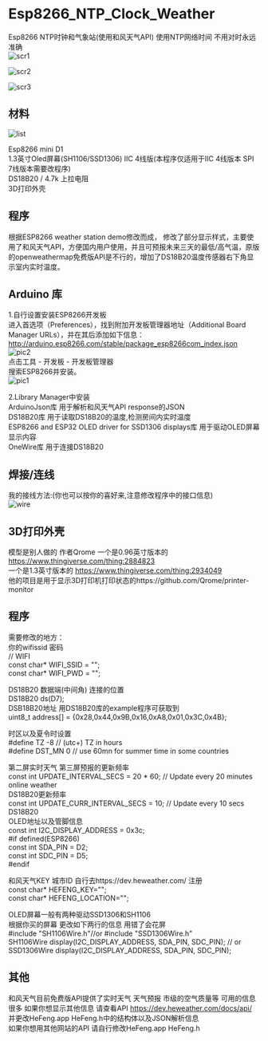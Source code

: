 # Esp8266_NTP_Clock_Weather
Esp8266 NTP时钟和气象站(使用和风天气API) 使用NTP网络时间 不用对时永远准确  
![scr1](https://github.com/inramento/Esp8266_NTP_Clock_Weather/raw/master/Pictures/screen1.jpg)

![scr2](https://github.com/inramento/Esp8266_NTP_Clock_Weather/raw/master/Pictures/screen2.jpg)

![scr3](https://github.com/inramento/Esp8266_NTP_Clock_Weather/raw/master/Pictures/screen3.jpg)

## 材料
![list](https://github.com/inramento/Esp8266_NTP_Clock_Weather/raw/master/Pictures/list.jpg)

Esp8266 mini D1  
1.3英寸Oled屏幕(SH1106/SSD1306) IIC 4线版(本程序仅适用于IIC 4线版本 SPI 7线版本需要改程序)  
DS18B20 / 4.7k 上拉电阻  
3D打印外壳  
## 程序
根据ESP8266 weather station demo修改而成， 修改了部分显示样式，主要使用了和风天气API，方便国内用户使用，并且可预报未来三天的最低/高气温，原版的openweathermap免费版API是不行的，增加了DS18B20温度传感器右下角显示室内实时温度。  
## Arduino 库
1.自行设置安装ESP8266开发板  
进入首选项（Preferences），找到附加开发板管理器地址（Additional Board Manager URLs），并在其后添加如下信息：  
http://arduino.esp8266.com/stable/package_esp8266com_index.json  
![pic2](https://github.com/inramento/Esp8266_NTP_Clock_Weather/raw/master/Pictures/pic2.png)  
点击工具 - 开发板 - 开发板管理器  
搜索ESP8266并安装。  
![pic1](https://github.com/inramento/Esp8266_NTP_Clock_Weather/raw/master/Pictures/pic1.png)  

2.Library Manager中安装  
ArduinoJson库  用于解析和风天气API response的JSON  
DS18B20库      用于读取DS18B20的温度,检测房间内实时温度  
ESP8266 and ESP32 OLED driver for SSD1306 displays库   用于驱动OLED屏幕显示内容  
OneWire库      用于连接DS18B20

## 焊接/连线  
我的接线方法:(你也可以按你的喜好来,注意修改程序中的接口信息)  
![wire](https://github.com/inramento/Esp8266_NTP_Clock_Weather/raw/master/Pictures/wire.jpg)

## 3D打印外壳 
模型是别人做的 作者Qrome 
一个是0.96英寸版本的 https://www.thingiverse.com/thing:2884823  
一个是1.3英寸版本的 https://www.thingiverse.com/thing:2934049  
他的项目是用于显示3D打印机打印状态的https://github.com/Qrome/printer-monitor  

## 程序  
需要修改的地方：  
你的wifissid 密码  
// WIFI  
const char* WIFI_SSID = "";  
const char* WIFI_PWD = "";  

DS18B20 数据端(中间角) 连接的位置  
DS18B20 ds(D7);  
DSB18B20地址 用DS18B20库的example程序可获取到  
uint8_t address[] = {0x28,0x44,0x9B,0x16,0xA8,0x01,0x3C,0x4B};

时区以及夏令时设置  
#define TZ              -8       // (utc+) TZ in hours  
#define DST_MN          0      // use 60mn for summer time in some countries  

第二屏实时天气 第三屏预报的更新频率  
const int UPDATE_INTERVAL_SECS = 20 * 60; // Update every 20 minutes  online weather  
DS18B20更新频率  
const int UPDATE_CURR_INTERVAL_SECS = 10; // Update every 10 secs DS18B20  
OLED地址以及管脚信息  
const int I2C_DISPLAY_ADDRESS = 0x3c;  
#if defined(ESP8266)  
const int SDA_PIN = D2;  
const int SDC_PIN = D5;  
#endif  

和风天气KEY 城市ID 自行去https://dev.heweather.com/ 注册  
const char* HEFENG_KEY="";   
const char* HEFENG_LOCATION="";  

OLED屏幕一般有两种驱动SSD1306和SH1106  
根据你买的屏幕 更改如下两行的信息 用错了会花屏  
#include "SH1106Wire.h"//or #include "SSD1306Wire.h"  
SH1106Wire     display(I2C_DISPLAY_ADDRESS, SDA_PIN, SDC_PIN);   // or SSD1306Wire  display(I2C_DISPLAY_ADDRESS, SDA_PIN, SDC_PIN);  

## 其他
和风天气目前免费版API提供了实时天气 天气预报 市级的空气质量等 可用的信息很多 如果你想显示其他信息 请查看API https://dev.heweather.com/docs/api/ 并更改HeFeng.app HeFeng.h中的结构体以及JSON解析信息  
如果你想用其他网站的API 请自行修改HeFeng.app HeFeng.h
